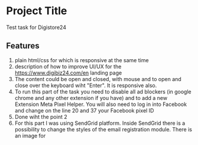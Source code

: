 # Project Title

Test task for Digistore24

## Features

1. plain html/css for which is responsive at the same time
2. description of how to improve UI/UX for the https://www.digibiz24.com/en landing page
3. The content could be open and closed, with mouse and to open and close over the keyboard wiht "Enter". It is responsive also.
4. To run this part of the task you need to disable all ad blockers (in google chrome and any other extension if you have) and to add a new Extension Meta Pixel Helper. You will also need to log in into Facebook and change on the line 20 and 37 your Facebook pixel ID
5. Done wiht the point 2
6. For this part I was using SendGrid platform. Inside SendGrid there is a possibility to change the styles of the email registration module. There is an image for
